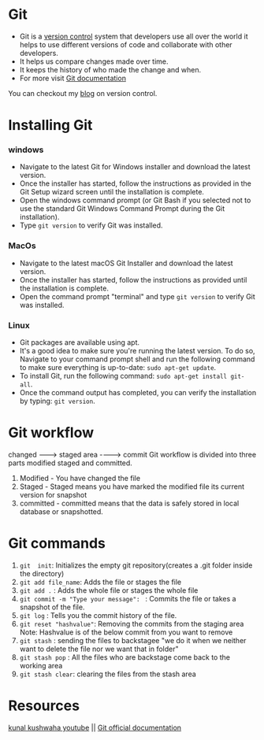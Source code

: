 # Git

- Git is a [version control](https://git-scm.com/book/en/v2/Getting-Started-About-Version-Control) system that developers use all over the world
  it helps to use different versions of code and collaborate with other developers.
- It helps us compare changes made over time.
- It keeps the history of who made the change and when. 
- For more visit [Git documentation ](https://git-scm.com/book/en/v2/Getting-Started-What-is-Git%3F)

You can checkout my [blog](https://satyampsoni.hashnode.dev/version-control-system-simplified) on version control.

# Installing Git
   ### windows
   - Navigate to the latest Git for Windows installer and download the latest version.
   - Once the installer has started, follow the instructions as provided in the Git Setup wizard screen until the installation is complete.
   - Open the windows command prompt (or Git Bash if you selected not to use the standard Git Windows Command Prompt during the Git installation).
   - Type `git version` to verify Git was installed.
   
   ### MacOs
   
   - Navigate to the latest macOS Git Installer and download the latest version.
   - Once the installer has started, follow the instructions as provided until the installation is complete.
   - Open the command prompt "terminal" and type `git version` to verify Git was installed.
   
   ### Linux
   
   - Git packages are available using apt.
   - It's a good idea to make sure you're running the latest version. To do so, Navigate to your command prompt shell and run the following command to make sure everything is up-to-date: `sudo apt-get update`.
   - To install Git, run the following command: `sudo apt-get install git-all`.
   - Once the command output has completed, you can verify the installation by typing: `git version`.
 
 # Git workflow
 changed ---> staged area ----> commit
 Git workflow is divided into three parts modified staged and committed.
 1. Modified - You have changed the file
 2. Staged - Staged means you have marked the modified file its current version for snapshot
 3. committed - committed means that the data is safely stored in local database or snapshotted.
    

# Git commands 
1. `git  init`: Initializes the empty git repository(creates a .git folder inside the directory)
2. `git add file_name`: Adds the file or stages the file
3. `git add .` : Adds the whole file or stages the whole file
4. `git commit -m "Type your message": ` : Commits the file or takes a snapshot of the file.
5. `git log` : Tells you the commit history of the file.
6. `git reset "hashvalue"`: Removing the commits from the staging area Note: Hashvalue is of the below commit from you want to remove
7. `git stash` : sending the files to backstagee "we do it when we neither want to delete the file nor we want that in folder"
8. `git stash pop` : All the files who are backstage come back to the working area
9. `git stash clear`: clearing the files from the stash area

# Resources
[kunal kushwaha youtube](https://www.youtube.com/results?search_query=kunal+kushwaha+git) || [Git official documentation](https://git-scm.com/book/en/v2)



